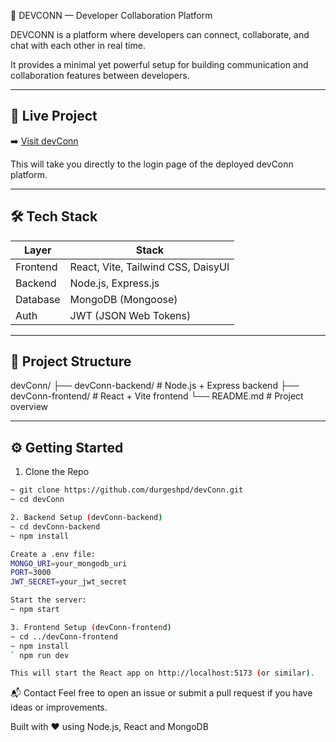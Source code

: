 🚀 DEVCONN — Developer Collaboration Platform

DEVCONN is a platform where developers can connect, collaborate, and chat with each other in real time.

It provides a minimal yet powerful setup for building communication and collaboration features between developers.

---

## 🔗 Live Project

➡️ [Visit devConn](http://51.21.190.33/devconn/)

This will take you directly to the login page of the deployed devConn platform.

---

## 🛠️ Tech Stack

| Layer     | Stack                              |
|-----------|-------------------------------------|
| Frontend  | React, Vite, Tailwind CSS, DaisyUI |
| Backend   | Node.js, Express.js                |
| Database  | MongoDB (Mongoose)                 |
| Auth      | JWT (JSON Web Tokens)              |

---

## 📁 Project Structure

devConn/
├── devConn-backend/ # Node.js + Express backend
├── devConn-frontend/ # React + Vite frontend
└── README.md # Project overview


---

## ⚙️ Getting Started

1. Clone the Repo

```bash
~ git clone https://github.com/durgeshpd/devConn.git
~ cd devConn

2. Backend Setup (devConn-backend)
~ cd devConn-backend
~ npm install

Create a .env file:
MONGO_URI=your_mongodb_uri
PORT=3000
JWT_SECRET=your_jwt_secret

Start the server:
~ npm start

3. Frontend Setup (devConn-frontend) 
~ cd ../devConn-frontend
~ npm install
` npm run dev

This will start the React app on http://localhost:5173 (or similar).

```

📬 Contact
Feel free to open an issue or submit a pull request if you have ideas or improvements.

Built with ❤️ using Node.js, React and MongoDB

